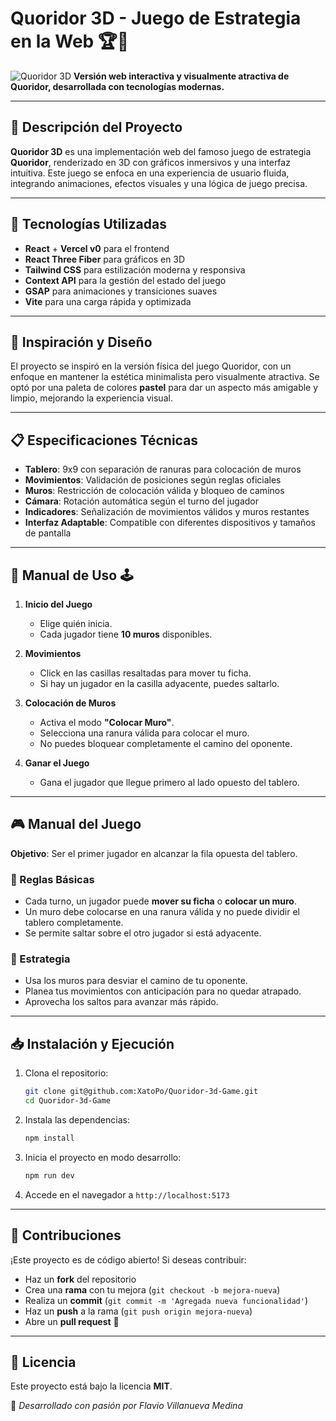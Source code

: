# Quoridor 3D - Juego de Estrategia en la Web 🏆🎲

![Quoridor 3D](https://upload.wikimedia.org/wikipedia/commons/8/84/Quoridor_1.jpg)
**Versión web interactiva y visualmente atractiva de Quoridor, desarrollada con tecnologías modernas.**

---

## 📌 Descripción del Proyecto

**Quoridor 3D** es una implementación web del famoso juego de estrategia **Quoridor**, renderizado en 3D con gráficos inmersivos y una interfaz intuitiva. Este juego se enfoca en una experiencia de usuario fluida, integrando animaciones, efectos visuales y una lógica de juego precisa.

---

## 🚀 Tecnologías Utilizadas

- **React** + **Vercel v0** para el frontend
- **React Three Fiber** para gráficos en 3D
- **Tailwind CSS** para estilización moderna y responsiva
- **Context API** para la gestión del estado del juego
- **GSAP** para animaciones y transiciones suaves
- **Vite** para una carga rápida y optimizada

---

## 🎨 Inspiración y Diseño

El proyecto se inspiró en la versión física del juego Quoridor, con un enfoque en mantener la estética minimalista pero visualmente atractiva. Se optó por una paleta de colores **pastel** para dar un aspecto más amigable y limpio, mejorando la experiencia visual.

---

## 📋 Especificaciones Técnicas

- **Tablero**: 9x9 con separación de ranuras para colocación de muros
- **Movimientos**: Validación de posiciones según reglas oficiales
- **Muros**: Restricción de colocación válida y bloqueo de caminos
- **Cámara**: Rotación automática según el turno del jugador
- **Indicadores**: Señalización de movimientos válidos y muros restantes
- **Interfaz Adaptable**: Compatible con diferentes dispositivos y tamaños de pantalla

---

## 📖 Manual de Uso 🕹️

1. **Inicio del Juego**
   - Elige quién inicia.
   - Cada jugador tiene **10 muros** disponibles.

2. **Movimientos**
   - Click en las casillas resaltadas para mover tu ficha.
   - Si hay un jugador en la casilla adyacente, puedes saltarlo.

3. **Colocación de Muros**
   - Activa el modo **"Colocar Muro"**.
   - Selecciona una ranura válida para colocar el muro.
   - No puedes bloquear completamente el camino del oponente.

4. **Ganar el Juego**
   - Gana el jugador que llegue primero al lado opuesto del tablero.

---

## 🎮 Manual del Juego

**Objetivo**: Ser el primer jugador en alcanzar la fila opuesta del tablero.

### 🔹 Reglas Básicas
- Cada turno, un jugador puede **mover su ficha** o **colocar un muro**.
- Un muro debe colocarse en una ranura válida y no puede dividir el tablero completamente.
- Se permite saltar sobre el otro jugador si está adyacente.

### 🔸 Estrategia
- Usa los muros para desviar el camino de tu oponente.
- Planea tus movimientos con anticipación para no quedar atrapado.
- Aprovecha los saltos para avanzar más rápido.

---

## 📥 Instalación y Ejecución

1. Clona el repositorio:
   ```bash
   git clone git@github.com:XatoPo/Quoridor-3d-Game.git
   cd Quoridor-3d-Game
   ```
2. Instala las dependencias:
   ```bash
   npm install
   ```
3. Inicia el proyecto en modo desarrollo:
   ```bash
   npm run dev
   ```
4. Accede en el navegador a `http://localhost:5173`

---

## 📢 Contribuciones

¡Este proyecto es de código abierto! Si deseas contribuir:
- Haz un **fork** del repositorio
- Crea una **rama** con tu mejora (`git checkout -b mejora-nueva`)
- Realiza un **commit** (`git commit -m 'Agregada nueva funcionalidad'`)
- Haz un **push** a la rama (`git push origin mejora-nueva`)
- Abre un **pull request** 🚀

---

## 📜 Licencia

Este proyecto está bajo la licencia **MIT**.

📩 _Desarrollado con pasión por Flavio Villanueva Medina_

